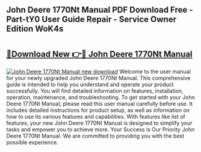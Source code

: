 ## John Deere 1770Nt Manual PDF Download Free - Part-tY0 User Guide Repair - Service Owner Edition WoK4s

# <h2><a href="http://bc86074.oget.top/?id=John+Deere+1770Nt+Manual">🔗Download New 👉🔴 John Deere 1770Nt Manual</a></h2>

[![John Deere 1770Nt Manual new download](https://i.imgur.com/5g1atiW.png)](http://bc86074.oget.top/?id=John+Deere+1770Nt+Manual)
Welcome to the user manual for your newly upgraded John Deere 1770Nt Manual. This comprehensive guide is intended to help you understand and operate your product successfully. You will find detailed information on features, installation, operation, maintenance, and troubleshooting. To get started with your John Deere 1770Nt Manual, please read this user manual carefully before use. It includes detailed instructions for product setup, as well as information on how to use its various features and capabilities. With features like list of features, your new John Deere 1770Nt Manual is designed to simplify your tasks and empower you to achieve more. Your Success is Our Priority John Deere 1770Nt Manual. We are committed to providing you with the best possible experience.
